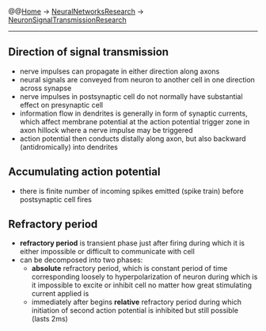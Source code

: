 @@[Home](Home.md) -> [NeuralNetworksResearch](NeuralNetworksResearch.md) -> [NeuronSignalTransmissionResearch](NeuronSignalTransmissionResearch.md)

---


## Direction of signal transmission ##

  * nerve impulses can propagate in either direction along axons
  * neural signals are conveyed from neuron to another cell in one direction across synapse
  * nerve impulses in postsynaptic cell do not normally have substantial effect on presynaptic cell
  * information flow in dendrites is generally in form of synaptic currents, which affect membrane potential at the action potential trigger zone in axon hillock where a nerve impulse may be triggered
  * action potential then conducts distally along axon, but also backward (antidromically) into dendrites

## Accumulating action potential ##

  * there is finite number of incoming spikes emitted (spike train) before postsynaptic cell fires

## Refractory period ##

  * **refractory period** is transient phase just after firing during which it is either impossible or difficult to communicate with cell
  * can be decomposed into two phases:
    * **absolute** refractory period, which is constant period of time corresponding loosely to hyperpolarization of neuron during which is it impossible to excite or inhibit cell no matter how great stimulating current applied is
    * immediately after begins **relative** refractory period during which initiation of second action potential is inhibited but still possible (lasts 2ms)